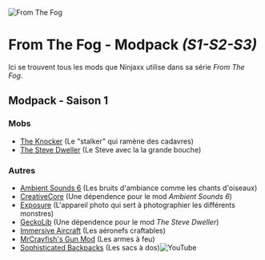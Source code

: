 
![From The Fog](https://i.imgur.com/ale55ig.png)

# **From The Fog - Modpack *(S1-S2-S3)***

Ici se trouvent tous les mods que Ninjaxx utilise dans sa série *From The Fog*.

## Modpack - Saison 1
### Mobs
- [The Knocker](https://www.curseforge.com/minecraft/mc-mods/the-knocker) (Le "stalker" qui ramène des cadavres)
- [The Steve Dweller](https://www.curseforge.com/minecraft/mc-mods/project-983944) (Le Steve avec la la grande bouche)
### Autres
- [Ambient Sounds 6](https://www.curseforge.com/minecraft/mc-mods/ambientsounds) (Les bruits d'ambiance comme les chants d'oiseaux)
- [CreativeCore](https://www.curseforge.com/minecraft/mc-mods/creativecore) (Une dépendence pour le mod *Ambient Sounds 6*)
- [Exposure](https://www.curseforge.com/minecraft/mc-mods/exposure) (L'appareil photo qui sert à photographier les différents monstres)
- [GeckoLib](https://www.curseforge.com/minecraft/mc-mods/geckolib) (Une dépendence pour le mod *The Steve Dweller*)
- [Immersive Aircraft](https://www.curseforge.com/minecraft/mc-mods/immersive-aircraft) (Les aéronefs craftables)
- [MrCrayfish's Gun Mod](https://www.curseforge.com/minecraft/mc-mods/mrcrayfishs-gun-mod) (Les armes à feu)
- [Sophisticated Backpacks](https://www.curseforge.com/minecraft/mc-mods/sophisticated-backpacks) (Les sacs à dos)![YouTube](https://badge.ttsalpha.com/api?icon=YouTube&label=YouTube&status=Ninjaxx&color=black&labelColor=red&iconColor=white)
